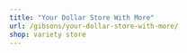 ```yaml
---
title: "Your Dollar Store With More"
url: /gibsons/your-dollar-store-with-more/
shop: variety store
---
```

